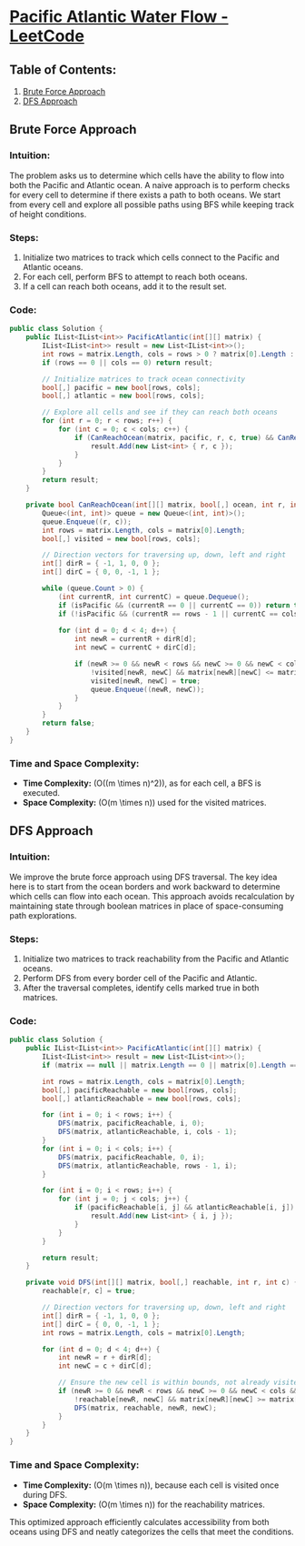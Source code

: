 # [Pacific Atlantic Water Flow - LeetCode](https://leetcode.com/problems/pacific-atlantic-water-flow/)

## Table of Contents:
1. [Brute Force Approach](#brute-force-approach)
2. [DFS Approach](#dfs-approach)

## Brute Force Approach

### Intuition:
The problem asks us to determine which cells have the ability to flow into both the Pacific and Atlantic ocean. A naive approach is to perform checks for every cell to determine if there exists a path to both oceans. We start from every cell and explore all possible paths using BFS while keeping track of height conditions.

### Steps:
1. Initialize two matrices to track which cells connect to the Pacific and Atlantic oceans.
2. For each cell, perform BFS to attempt to reach both oceans.
3. If a cell can reach both oceans, add it to the result set.

### Code:
```csharp
public class Solution {
    public IList<IList<int>> PacificAtlantic(int[][] matrix) {
        IList<IList<int>> result = new List<IList<int>>();
        int rows = matrix.Length, cols = rows > 0 ? matrix[0].Length : 0;
        if (rows == 0 || cols == 0) return result;

        // Initialize matrices to track ocean connectivity
        bool[,] pacific = new bool[rows, cols];
        bool[,] atlantic = new bool[rows, cols];

        // Explore all cells and see if they can reach both oceans
        for (int r = 0; r < rows; r++) {
            for (int c = 0; c < cols; c++) {
                if (CanReachOcean(matrix, pacific, r, c, true) && CanReachOcean(matrix, atlantic, r, c, false)) {
                    result.Add(new List<int> { r, c });
                }
            }
        }
        return result;
    }

    private bool CanReachOcean(int[][] matrix, bool[,] ocean, int r, int c, bool isPacific) {
        Queue<(int, int)> queue = new Queue<(int, int)>();
        queue.Enqueue((r, c));
        int rows = matrix.Length, cols = matrix[0].Length;
        bool[,] visited = new bool[rows, cols];

        // Direction vectors for traversing up, down, left and right
        int[] dirR = { -1, 1, 0, 0 };
        int[] dirC = { 0, 0, -1, 1 };

        while (queue.Count > 0) {
            (int currentR, int currentC) = queue.Dequeue();
            if (isPacific && (currentR == 0 || currentC == 0)) return true;
            if (!isPacific && (currentR == rows - 1 || currentC == cols - 1)) return true;
            
            for (int d = 0; d < 4; d++) {
                int newR = currentR + dirR[d];
                int newC = currentC + dirC[d];

                if (newR >= 0 && newR < rows && newC >= 0 && newC < cols && 
                    !visited[newR, newC] && matrix[newR][newC] <= matrix[currentR][currentC]) {
                    visited[newR, newC] = true;
                    queue.Enqueue((newR, newC));
                }
            }
        }
        return false;
    }
}
```

### Time and Space Complexity:
- **Time Complexity:** \(O((m \times n)^2)\), as for each cell, a BFS is executed.
- **Space Complexity:** \(O(m \times n)\) used for the visited matrices.

## DFS Approach

### Intuition:
We improve the brute force approach using DFS traversal. The key idea here is to start from the ocean borders and work backward to determine which cells can flow into each ocean. This approach avoids recalculation by maintaining state through boolean matrices in place of space-consuming path explorations.

### Steps:
1. Initialize two matrices to track reachability from the Pacific and Atlantic oceans.
2. Perform DFS from every border cell of the Pacific and Atlantic.
3. After the traversal completes, identify cells marked true in both matrices.

### Code:
```csharp
public class Solution {
    public IList<IList<int>> PacificAtlantic(int[][] matrix) {
        IList<IList<int>> result = new List<IList<int>>();
        if (matrix == null || matrix.Length == 0 || matrix[0].Length == 0) return result;

        int rows = matrix.Length, cols = matrix[0].Length;
        bool[,] pacificReachable = new bool[rows, cols];
        bool[,] atlanticReachable = new bool[rows, cols];

        for (int i = 0; i < rows; i++) {
            DFS(matrix, pacificReachable, i, 0);
            DFS(matrix, atlanticReachable, i, cols - 1);
        }
        for (int i = 0; i < cols; i++) {
            DFS(matrix, pacificReachable, 0, i);
            DFS(matrix, atlanticReachable, rows - 1, i);
        }

        for (int i = 0; i < rows; i++) {
            for (int j = 0; j < cols; j++) {
                if (pacificReachable[i, j] && atlanticReachable[i, j]) {
                    result.Add(new List<int> { i, j });
                }
            }
        }

        return result;
    }

    private void DFS(int[][] matrix, bool[,] reachable, int r, int c) {
        reachable[r, c] = true;

        // Direction vectors for traversing up, down, left and right
        int[] dirR = { -1, 1, 0, 0 };
        int[] dirC = { 0, 0, -1, 1 };
        int rows = matrix.Length, cols = matrix[0].Length;

        for (int d = 0; d < 4; d++) {
            int newR = r + dirR[d];
            int newC = c + dirC[d];

            // Ensure the new cell is within bounds, not already visited, and has a sufficient height to flow
            if (newR >= 0 && newR < rows && newC >= 0 && newC < cols &&
                !reachable[newR, newC] && matrix[newR][newC] >= matrix[r][c]) {
                DFS(matrix, reachable, newR, newC);
            }
        }
    }
}
```

### Time and Space Complexity:
- **Time Complexity:** \(O(m \times n)\), because each cell is visited once during DFS.
- **Space Complexity:** \(O(m \times n)\) for the reachability matrices.

This optimized approach efficiently calculates accessibility from both oceans using DFS and neatly categorizes the cells that meet the conditions.

